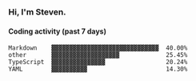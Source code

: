 ### Hi, I'm Steven.

#### Coding activity (past 7 days)
```
Markdown    ▓▓▓▓▓▓▓▓▓▓▓▓▓▓▓▓▓▓▓▓▓▓▓▓▓▓▓▓▓▓  40.00%
other       ▓▓▓▓▓▓▓▓▓▓▓▓▓▓▓▓▓▓▓             25.45%
TypeScript  ▓▓▓▓▓▓▓▓▓▓▓▓▓▓▓                 20.24%
YAML        ▓▓▓▓▓▓▓▓▓▓                      14.30%
```
